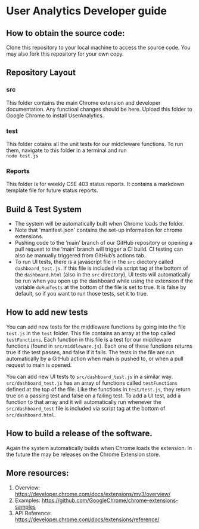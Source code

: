 # User Analytics Developer guide

## How to obtain the source code:
Clone this repository to your local machine to access the source code. You may also fork this repository for your own copy.

## Repository Layout
### src
This folder contains the main Chrome extension and developer documentation. Any functioal changes should be here. Upload this folder to Google Chrome to install UserAnalytics.

### test
This folder cotains all the unit tests for our middleware functions.
To run them, navigate to this folder in a terminal and run  
`node test.js`

### Reports
This folder is for weekly CSE 403 status reports. It contains a markdown template file for future status reports.

## Build & Test System
- The system will be automatically built when Chrome loads the folder. 
- Note that 'manifest.json' contains the set-up information for chrome extensions.
- Pushing code to the ‘main’ branch of our GitHub repository or opening a pull request to the ‘main’ branch will trigger a CI build. CI testing can also be manually triggered from GitHub’s actions tab.
- To run UI tests, there is a javascript file in the `src` diectory called `dashboard_test.js`. If this file is included via script tag at the bottom of the `dashboard.html` (also in the `src` directory), UI tests will automatically be run when you open up the dashboard while using the extension if the variable `doRunTests` at the bottom of the file is set to true. It is false by default, so if you want to run those tests, set it to true.

## How to add new tests
You can add new tests for the middleware functions by going into the file `test.js` in the `test` folder. This file contains an array at the top called `testFunctions`. Each function in this file is a test for our middleware functions (found in `src/middleware.js`). Each one of these functions returns true if the test passes, and false if it fails. The tests in the file are run automatically by a GitHub action when main is pushed to, or when a pull request to main is opened.

You can add new UI tests to `src/dashboard_test.js` in a similar way. `src/dashboard_test.js` has an array of functions called `testFunctions` defined at the top of the file. Like the functions in `test/test.js`, they return true on a passing test and false on a failing test. To add a UI test, add a function to that array and it will automatically run whenever the `src/dashboard_test` file is included via script tag at the bottom of `src/dashboard.html`.

## How to build a release of the software.
Again the system automatically builds when Chrome loads the extension. In the future the may be releases on the Chrome Extension store.

## More resources:
1. Overview: https://developer.chrome.com/docs/extensions/mv3/overview/
2. Examples: https://github.com/GoogleChrome/chrome-extensions-samples
3. API Reference: https://developer.chrome.com/docs/extensions/reference/
